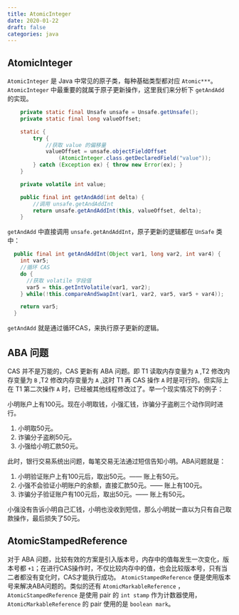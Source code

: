 ```yaml
---
title: AtomicInteger
date: 2020-01-22
draft: false
categories: java
---
```


## AtomicInteger 

`AtomicInteger` 是 Java 中常见的原子类，每种基础类型都对应 `Atomic***`。`AtomicInteger` 中最重要的就属于原子更新操作，这里我们来分析下 `getAndAdd` 的实现。

```java
    private static final Unsafe unsafe = Unsafe.getUnsafe();
    private static final long valueOffset;

    static {
        try {
            //获取 value 的偏移量
            valueOffset = unsafe.objectFieldOffset
                (AtomicInteger.class.getDeclaredField("value"));
        } catch (Exception ex) { throw new Error(ex); }
    }

    private volatile int value;

    public final int getAndAdd(int delta) {
        //调用 unsafe.getAndAddInt
        return unsafe.getAndAddInt(this, valueOffset, delta);
    }
```

`getAndAdd` 中直接调用 `unsafe.getAndAddInt`，原子更新的逻辑都在 `UnSafe` 类中：

```java
  public final int getAndAddInt(Object var1, long var2, int var4) {
    int var5;
    //循环 CAS
    do {
      //获取 volatile 字段值
      var5 = this.getIntVolatile(var1, var2);
    } while(!this.compareAndSwapInt(var1, var2, var5, var5 + var4));

    return var5;
  }
```

`getAndAdd` 就是通过循环CAS，来执行原子更新的逻辑。

## ABA 问题

CAS 并不是万能的，CAS 更新有 ABA 问题。即 T1 读取内存变量为 `A` ,T2 修改内存变量为 `B` ,T2 修改内存变量为 `A` ,这时 T1 再 CAS 操作 `A` 时是可行的。但实际上在 T1 第二次操作 `A` 时，已经被其他线程修改过了。举一个现实情况下的例子：

小明账户上有100元。现在小明取钱，小强汇钱，诈骗分子盗刷三个动作同时进行。
1. 小明取50元。
2. 诈骗分子盗刷50元。
3. 小强给小明汇款50元。

此时，银行交易系统出问题，每笔交易无法通过短信告知小明。ABA问题就是：

1. 小明验证账户上有100元后，取出50元。—— 账上有50元。
2. 小强不会验证小明账户的余额，直接汇款50元。—— 账上有100元。
3. 诈骗分子验证账户有100元后，取出50元。—— 账上有50元。

小强没有告诉小明自己汇钱，小明也没收到短信，那么小明就一直以为只有自己取款操作，最后损失了50元。

## AtomicStampedReference

对于 ABA 问题，比较有效的方案是引入版本号，内存中的值每发生一次变化，版本号都 `+1`；在进行CAS操作时，不仅比较内存中的值，也会比较版本号，只有当二者都没有变化时，CAS才能执行成功。 `AtomicStampedReference` 便是使用版本号来解决ABA问题的。类似的还有 `AtomicMarkableReference` ， `AtomicStampedReference` 是使用 pair 的 `int stamp` 作为计数器使用， `AtomicMarkableReference` 的 pair 使用的是 `boolean mark`。

